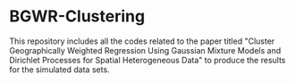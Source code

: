 # BGWR-Clustering
This repository includes all the codes related to the paper titled "Cluster Geographically Weighted Regression Using Gaussian Mixture Models and Dirichlet Processes for Spatial Heterogeneous Data" to produce the results for the simulated data sets.

